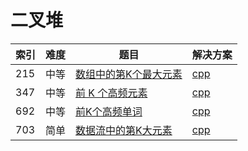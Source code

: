 # 二叉堆

|索引|难度|题目|解决方案|
|----|----|----|--------|
|215|中等|[数组中的第K个最大元素](https://leetcode-cn.com/problems/kth-largest-element-in-an-array/)|[cpp](../problem/215_findKthLargest.md)|
|347|中等|[前 K 个高频元素](https://leetcode-cn.com/problems/top-k-frequent-elements/)|[cpp](../problem/347_topKFrequent.md)|
|692|中等|[前K个高频单词](https://leetcode-cn.com/problems/top-k-frequent-words/)|[cpp](../problem/692_topKFrequent.md)|
|703|简单|[数据流中的第K大元素](https://leetcode-cn.com/problems/kth-largest-element-in-a-stream/)|[cpp](../problem/703_KthLargest.md)|

